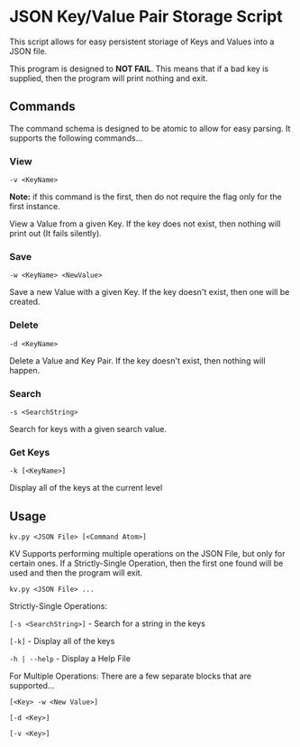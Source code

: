 # JSON Key/Value Pair Storage Script

This script allows for easy persistent storiage of Keys and Values into a JSON file.

This program is designed to __NOT FAIL__. This means that if a bad key is supplied, then the program will print nothing and exit.

## Commands

The command schema is designed to be atomic to allow for easy parsing.
It supports the following commands...

### View

`-v <KeyName>`

__Note:__ if this command is the first, then do not require the flag only for the first instance.

View a Value from a given Key. If the key does not exist, then nothing will print out (It fails silently).

### Save

`-w <KeyName> <NewValue>`

Save a new Value with a given Key. If the key doesn't exist, then one will be created.

### Delete

`-d <KeyName>`

Delete a Value and Key Pair. If the key doesn't exist, then nothing will happen.

### Search

`-s <SearchString>`

Search for keys with a given search value.

### Get Keys

`-k [<KeyName>]`

Display all of the keys at the current level

## Usage

`kv.py <JSON File> [<Command Atom>]`

KV Supports performing multiple operations on the JSON File, but only for certain ones. If a Strictly-Single Operation, then the first one found will be used and then the program will exit.

`kv.py <JSON File> ...`

Strictly-Single Operations:

`[-s <SearchString>]` - Search for a string in the keys

`[-k]` - Display all of the keys

`-h | --help` - Display a Help File

For Multiple Operations: There are a few separate blocks that are supported...

`[<Key> -w <New Value>]`

`[-d <Key>]`

`[-v <Key>]`
